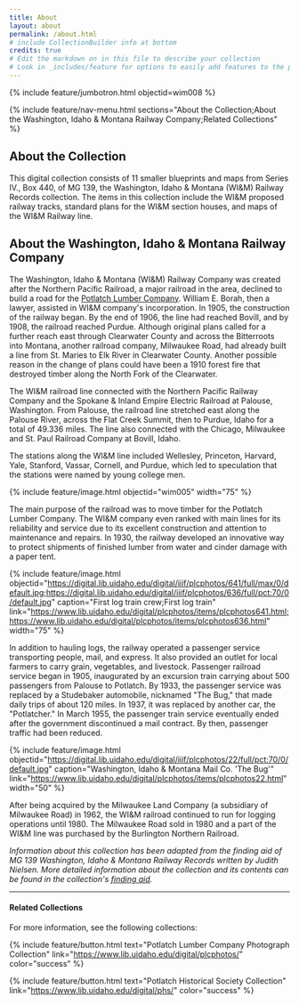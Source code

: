 ```yaml
---
title: About
layout: about
permalink: /about.html
# include CollectionBuilder info at bottom
credits: true
# Edit the markdown on in this file to describe your collection
# Look in _includes/feature for options to easily add features to the page
---
```


{% include feature/jumbotron.html objectid=wim008 %} 

{% include feature/nav-menu.html sections="About the Collection;About the Washington, Idaho & Montana Railway Company;Related Collections" %}

## About the Collection

This digital collection consists of 11 smaller blueprints and maps from Series IV., Box 440, of MG 139, the Washington, Idaho & Montana (WI&M) Railway Records collection. The items in this collection include the WI&M proposed railway tracks, standard plans for the WI&M section houses, and maps of the WI&M Railway line.

## About the Washington, Idaho & Montana Railway Company

The Washington, Idaho & Montana (WI&M) Railway Company was created after the Northern Pacific Railroad, a major railroad in the area, declined to build a road for the [Potlatch Lumber Company](https://www.lib.uidaho.edu/digital/plcphotos). William E. Borah, then a lawyer, assisted in WI&M company's incorporation. In 1905, the construction of the railway began. By the end of 1906, the line had reached Bovill, and by 1908, the railroad reached Purdue. Although original plans called for a further reach east through Clearwater County and across the Bitterroots into Montana, another railroad company, Milwaukee Road, had already built a line from St. Maries to Elk River in Clearwater County. Another possible reason in the change of plans could have been a 1910 forest fire that destroyed timber along the North Fork of the Clearwater.

The WI&M railroad line connected with the Northern Pacific Railway Company and the Spokane & Inland Empire Electric Railroad at Palouse, Washington. From Palouse, the railroad line stretched east along the Palouse River, across the Flat Creek Summit, then to Purdue, Idaho for a total of 49.336 miles. The line also connected with the Chicago, Milwaukee and St. Paul Railroad Company at Bovill, Idaho.

The stations along the WI&M line included Wellesley, Princeton, Harvard, Yale, Stanford, Vassar, Cornell, and Purdue, which led to speculation that the stations were named by young college men.

{% include feature/image.html objectid="wim005" width="75" %}

The main purpose of the railroad was to move timber for the Potlatch Lumber Company. The WI&M company even ranked with main lines for its reliability and service due to its excellent construction and attention to maintenance and repairs. In 1930, the railway developed an innovative way to protect shipments of finished lumber from water and cinder damage with a paper tent.  

{% include feature/image.html objectid="https://digital.lib.uidaho.edu/digital/iiif/plcphotos/641/full/max/0/default.jpg;https://digital.lib.uidaho.edu/digital/iiif/plcphotos/636/full/pct:70/0/default.jpg" caption="First log train crew;First log train" link="https://www.lib.uidaho.edu/digital/plcphotos/items/plcphotos641.html;https://www.lib.uidaho.edu/digital/plcphotos/items/plcphotos636.html" width="75" %}

In addition to hauling logs, the railway operated a passenger service transporting people, mail, and express. It also provided an outlet for local farmers to carry grain, vegetables, and livestock. Passenger railroad service began in 1905, inaugurated by an excursion train carrying about 500 passengers from Palouse to Potlatch. By 1933, the passenger service was replaced by a Studebaker automobile, nicknamed "The Bug," that made daily trips of about 120 miles. In 1937, it was replaced by another car, the "Potlatcher." In March 1955, the passenger train service eventually ended after the government discontinued a mail contract. By then, passenger traffic had been reduced.

{% include feature/image.html objectid="https://digital.lib.uidaho.edu/digital/iiif/plcphotos/22/full/pct:70/0/default.jpg" caption="Washington, Idaho & Montana Mail Co. 'The Bug'" link="https://www.lib.uidaho.edu/digital/plcphotos/items/plcphotos22.html" width="50" %}

After being acquired by the Milwaukee Land Company (a subsidiary of Milwaukee Road) in 1962, the WI&M railroad continued to run for logging operations until 1980. The Milwaukee Road sold in 1980 and a part of the WI&M line was purchased by the Burlington Northern Railroad.

*Information about this collection has been adapted from the finding aid of MG 139 Washington, Idaho & Montana Railway Records written by Judith Nielsen. More detailed information about the collection and its contents can be found in the collection's [finding aid](https://archiveswest.orbiscascade.org/ark:80444/xv48228).*

---

#### Related Collections ####

For more information, see the following collections:

{% include feature/button.html text="Potlatch Lumber Company Photograph Collection" link="https://www.lib.uidaho.edu/digital/plcphotos/" color="success" %}

{% include feature/button.html text="Potlatch Historical Society Collection" link="https://www.lib.uidaho.edu/digital/phs/" color="success" %}




